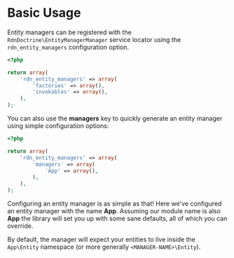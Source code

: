 Basic Usage
===========

Entity managers can be registered with the `RdnDoctrine\EntityManagerManager` service locator using the `rdn_entity_managers` configuration option.

~~~php
<?php

return array(
	'rdn_entity_managers' => array(
		'factories' => array(),
		'invokables' => array(),
	),
);
~~~

You can also use the **managers** key to quickly generate an entity manager using simple configuration options:

~~~php
<?php

return array(
	'rdn_entity_managers' => array(
		'managers' => array(
			'App' => array(),
		),
	),
);
~~~

Configuring an entity manager is as simple as that! Here we've configured an entity manager with the name **App**. Assuming our module name is also **App** the library will set you up with some sane defaults, all of which you can override.

By default, the manager will expect your entities to live inside the `App\Entity` namespace (or more generally `<MANAGER-NAME>\Entity`).
